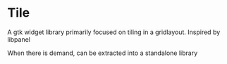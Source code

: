 # Tile

A gtk widget library primarily focused on tiling in a gridlayout.
Inspired by libpanel

When there is demand, can be extracted into a standalone library
